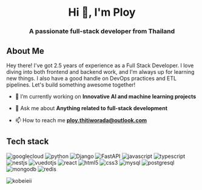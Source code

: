 <h1 align="center">Hi 👋, I'm Ploy</h1>
<h3 align="center">A passionate full-stack developer from Thailand</h3>

## About Me

Hey there! I've got 2.5 years of experience as a Full Stack Developer. I love diving into both frontend and backend work, and I'm always up for learning new things. I also have a good handle on DevOps practices and ETL pipelines. Let's build something awesome together!


- 🔭 I’m currently working on **Innovative AI and machine learning projects**

- 💬 Ask me about **Anything related to full-stack development**

- 📫 How to reach me **ploy.thitiworada@outlook.com**

## Tech stack

![googlecloud](https://img.shields.io/badge/googlecloud-4285F4?style=for-the-badge&logo=googlecloud&logoColor=white)
![python](https://img.shields.io/badge/python-3776AB?style=for-the-badge&logo=python&logoColor=white)
![Django](https://img.shields.io/badge/django-%23092E20.svg?style=for-the-badge&logo=django&logoColor=white)
![FastAPI](https://img.shields.io/badge/FastAPI-005571?style=for-the-badge&logo=fastapi)
![javascript](https://img.shields.io/badge/javascript-F7DF1E?style=for-the-badge&logo=javascript&logoColor=black)
![typescript](https://img.shields.io/badge/typescript-3178C6?style=for-the-badge&logo=typescript&logoColor=white)
![nestjs](https://img.shields.io/badge/nestjs-E0234E?style=for-the-badge&logo=nestjs&logoColor=white)
![vuedotjs](https://img.shields.io/badge/vuejs-4FC08D?style=for-the-badge&logo=vuedotjs&logoColor=white)
![react](https://img.shields.io/badge/react-61DAFB?style=for-the-badge&logo=react&logoColor=black)
![html5](https://img.shields.io/badge/html5-E34F26?style=for-the-badge&logo=html5&logoColor=white)
![css3](https://img.shields.io/badge/css3-1572B6?style=for-the-badge&logo=css3&logoColor=white)
![mysql](https://img.shields.io/badge/mysql-4479A1?style=for-the-badge&logo=mysql&logoColor=white)
![postgresql](https://img.shields.io/badge/postgresql-4169E1?style=for-the-badge&logo=postgresql&logoColor=white)
![mongodb](https://img.shields.io/badge/mongodb-47A248?style=for-the-badge&logo=mongodb&logoColor=white)
![redis](https://img.shields.io/badge/redis-FF4438?style=for-the-badge&logo=redis&logoColor=white)

<p><img align="left" src="https://github-readme-stats.vercel.app/api/top-langs?username=kobeieii&show_icons=true&locale=en&layout=compact" alt="kobeieii" /></p>
